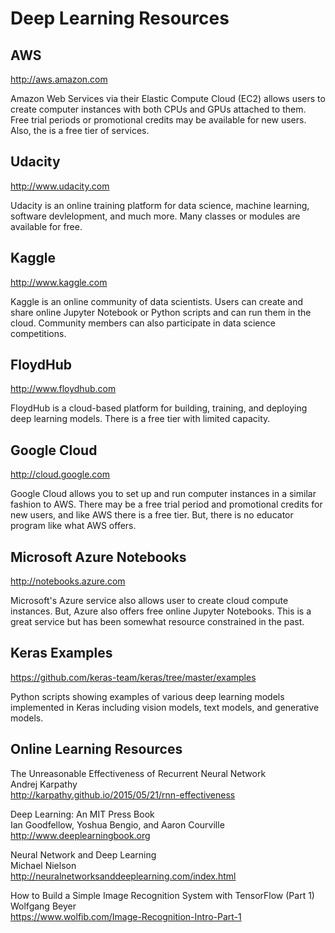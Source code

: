 # Deep Learning Resources

## AWS
http://aws.amazon.com

Amazon Web Services via their Elastic Compute Cloud (EC2) allows users to create computer instances with both CPUs and GPUs attached to them. Free trial periods or promotional credits may be available for new users. Also, the is a free tier of services.

## Udacity
http://www.udacity.com

Udacity is an online training platform for data science, machine learning, software devlelopment, and much more. Many classes or modules are available for free. 

## Kaggle
http://www.kaggle.com

Kaggle is an online community of data scientists. Users can create and share online Jupyter Notebook or Python scripts and can run them in the cloud. Community members can also participate in data science competitions.

## FloydHub
http://www.floydhub.com

FloydHub is a cloud-based platform for building, training, and deploying deep learning models. There is a free tier with limited capacity.

## Google Cloud
http://cloud.google.com

Google Cloud allows you to set up and run computer instances in a similar fashion to AWS. There may be a free trial period and promotional credits for new users, and like AWS there is a free tier. But, there is no educator program like what AWS offers. 

## Microsoft Azure Notebooks

http://notebooks.azure.com

Microsoft's Azure service also allows user to create cloud compute instances. But, Azure also offers free online Jupyter Notebooks. This is a great service but has been somewhat resource constrained in the past. 

## Keras Examples

https://github.com/keras-team/keras/tree/master/examples

Python scripts showing examples of various deep learning models implemented in Keras including vision models, text models, and generative models. 

## Online Learning Resources

The Unreasonable Effectiveness of Recurrent Neural Network<br>
Andrej Karpathy<br>
http://karpathy.github.io/2015/05/21/rnn-effectiveness

Deep Learning: An MIT Press Book<br>
Ian Goodfellow, Yoshua Bengio, and Aaron Courville<br>
http://www.deeplearningbook.org

Neural Network and Deep Learning<br>
Michael Nielson<br>
http://neuralnetworksanddeeplearning.com/index.html

How to Build a Simple Image Recognition System with TensorFlow (Part 1)<br>
Wolfgang Beyer<br>
https://www.wolfib.com/Image-Recognition-Intro-Part-1
